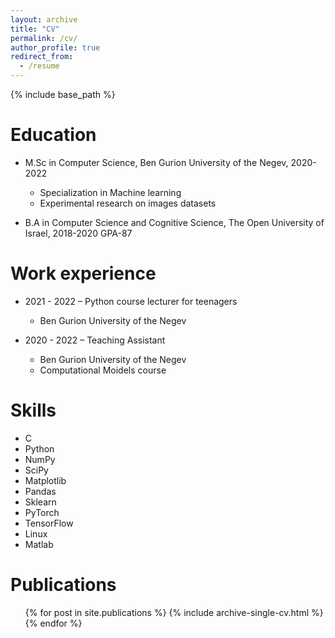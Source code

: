 ```yaml
---
layout: archive
title: "CV"
permalink: /cv/
author_profile: true
redirect_from:
  - /resume
---
```


{% include base_path %}

Education
======

* M.Sc in Computer Science, Ben Gurion University of the Negev, 2020-2022
  * Specialization in Machine learning
  * Experimental research on images datasets

* B.A in Computer Science and Cognitive Science, The Open University of Israel, 2018-2020
  GPA-87


Work experience
======


* 2021 - 2022 – Python course lecturer for teenagers 
  * Ben Gurion University of the Negev

* 2020 - 2022 – Teaching Assistant
  * Ben Gurion University of the Negev
  * Computational Moidels course


  
Skills
======
*	C
*	Python
  *	NumPy
  *	SciPy
  *	Matplotlib
  *	Pandas
  *	Sklearn
  *	PyTorch
  *	TensorFlow
* Linux
* Matlab



Publications
======
  <ul>{% for post in site.publications %}
    {% include archive-single-cv.html %}
  {% endfor %}</ul>
  
  
<!-- A geometric method for improved uncertainty estimation in real-time- Uncertainty in AI 2022
Uncertainty Estimation based on Geometric Separation- submitted 2023 -->

  
<!-- Talks
======
  <ul>{% for post in site.talks %}
    {% include archive-single-talk-cv.html %}
  {% endfor %}</ul> 
  
<!-- Teaching 
======
  <ul>{% for post in site.teaching %}
    {% include archive-single-cv.html %}
  {% endfor %}</ul> 
<!--   
Service and leadership
======
* Currently signed in to 43 different slack teams -->
